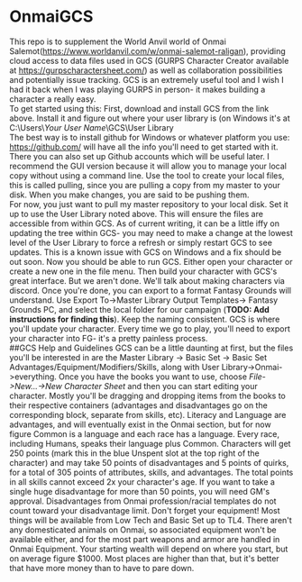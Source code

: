 # OnmaiGCS
This repo is to supplement the World Anvil world of Onmai Salemot(https://www.worldanvil.com/w/onmai-salemot-raligan), providing cloud access to data files used in GCS (GURPS Character Creator available at https://gurpscharactersheet.com/) as well as collaboration possibilities and potentially issue tracking.  GCS is an extremely useful tool and I wish I had it back when I was playing GURPS in person- it makes building a character a really easy.   
To get started using this:
First, download and install GCS from the link above.  Install it and figure out where your user library is (on Windows it's at C:\Users\\*Your User Name*\GCS\User Library\
The best way is to install github for Windows or whatever platform you use: https://github.com/ will have all the info you'll need to get started with it. There you can also set up Github accounts which will be useful later.  I recommend the GUI version because it will allow you to manage your local copy without using a command line.  Use the tool to create your local files, this is called pulling, since you are pulling a copy from my master to your disk.  When you make changes, you are said to be pushing them.  
For now, you just want to pull my master repository to your local disk.  Set it up to use the User Library noted above.  This will ensure the files are accessible from within GCS.
As of current writing, it can be a little iffy on updating the tree within GCS- you may need to make a change at the lowest level of the User Library to force a refresh or simply restart GCS to see updates.  This is a known issue with GCS on Windows and a fix should be out soon.
Now you should be able to run GCS.  Either open your character or create a new one in the file menu.  Then build your character with GCS's great interface.  But we aren't done.  We'll talk about making characters via discord.  Once you're done, you can export to a format Fantasy Grounds will understand.  Use Export To->Master Library Output Templates-> Fantasy Grounds PC, and select the local folder for our campaign (**TODO: Add instructions for finding this**).  Keep the naming consistent. 
GCS is where you'll update your character.  Every time we go to play, you'll need to export your character into FG- it's a pretty painless process.  
##GCS Help and Guidelines
GCS can be a little daunting at first, but the files you'll be interested in are the Master Library -> Basic Set -> Basic Set Advantages/Equipment/Modifiers/Skills, along with  User Library->Onmai->everything.  Once you have the books you want to use, choose *File->New...->New Character Sheet* and then you can start editing your character.  Mostly you'll be dragging and dropping items from the books to their respective containers (advantages and disadvantages go on the corresponding block, separate from skills, etc).   Literacy and Language are advantages, and will eventually exist in the Onmai section, but for now figure Common is a language and each race has a language.  Every race, including Humans, speaks their language plus Common.  Characters will get 250 points (mark this in the blue Unspent slot at the top right of the character) and may take 50 points of disadvantages and 5 points of quirks, for a total of 305 points of attributes, skills, and advantages.  The total points in all skills cannot exceed 2x your character's age.  If you want to take a single huge disadvantage for more than 50 points, you will need GM's approval. Disadvantages from Onmai profession/racial templates do not count toward your disadvantage limit.  Don't forget your equipment!  Most things will be available from Low Tech and Basic Set up to TL4.  There aren't any domesticated animals on Onmai, so associated equipment won't be available either, and for the most part weapons and armor are handled in Onmai Equipment.   Your starting wealth will depend on where you start, but on average figure $1000.  Most places are higher than that, but it's better that have more money than to have to pare down.  
